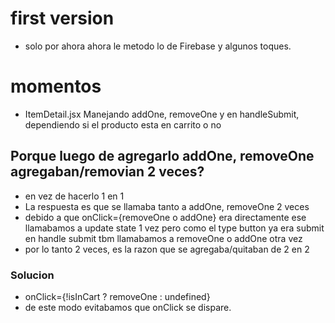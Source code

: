 # first version
- solo por ahora ahora le metodo lo de Firebase y algunos toques.


# momentos
- ItemDetail.jsx
Manejando addOne, removeOne y en handleSubmit,
dependiendo si el producto esta en carrito o no

## Porque luego de agregarlo addOne, removeOne agregaban/removian 2 veces?
- en vez de hacerlo 1 en 1
- La respuesta es que se llamaba tanto a addOne, removeOne 2 veces
- debido a que onClick={removeOne o addOne} era directamente ese 
llamabamos a update state 1 vez pero como el type button ya era submit
en handle submit tbm llamabamos a removeOne o addOne otra vez
- por lo tanto 2 veces, es la razon que se agregaba/quitaban de 2 en 2

### Solucion
- onClick={!isInCart ? removeOne : undefined}
- de este modo evitabamos que onClick se dispare.